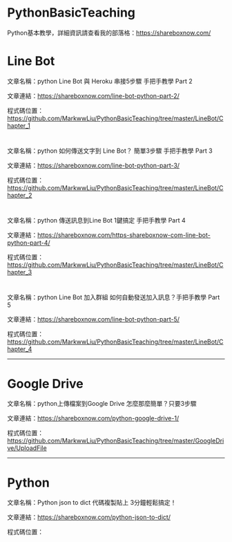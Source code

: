# PythonBasicTeaching
Python基本教學，詳細資訊請查看我的部落格：https://shareboxnow.com/ 

# Line Bot

文章名稱：python Line Bot 與 Heroku 串接5步驟 手把手教學 Part 2 

文章連結：https://shareboxnow.com/line-bot-python-part-2/

程式碼位置：https://github.com/MarkwwLiu/PythonBasicTeaching/tree/master/LineBot/Chapter_1

#
文章名稱：python 如何傳送文字到 Line Bot？ 簡單3步驟 手把手教學 Part 3

文章連結：https://shareboxnow.com/line-bot-python-part-3/

程式碼位置：https://github.com/MarkwwLiu/PythonBasicTeaching/tree/master/LineBot/Chapter_2

#
文章名稱：python 傳送訊息到Line Bot 1鍵搞定 手把手教學 Part 4

文章連結：https://shareboxnow.com/https-shareboxnow-com-line-bot-python-part-4/

程式碼位置：https://github.com/MarkwwLiu/PythonBasicTeaching/tree/master/LineBot/Chapter_3

#
文章名稱：python Line Bot 加入群組 如何自動發送加入訊息？手把手教學 Part 5

文章連結：https://shareboxnow.com/line-bot-python-part-5/

程式碼位置：https://github.com/MarkwwLiu/PythonBasicTeaching/tree/master/LineBot/Chapter_4

---
# Google Drive

文章名稱：python上傳檔案到Google Drive 怎麼那麼簡單？只要3步驟

文章連結：https://shareboxnow.com/python-google-drive-1/

程式碼位置：https://github.com/MarkwwLiu/PythonBasicTeaching/tree/master/GoogleDrive/UploadFile

---
# Python

文章名稱：Python json to dict 代碼複製貼上 3分鐘輕鬆搞定！

文章連結：https://shareboxnow.com/python-json-to-dict/

程式碼位置：